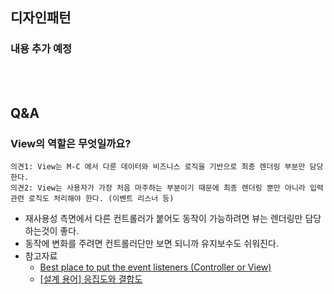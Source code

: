 ## 디자인패턴
### 내용 추가 예정
<br />
<br />

## Q&A
### View의 역할은 무엇일까요?
```
의견1: View는 M-C 에서 다룬 데이터와 비즈니스 로직을 기반으로 최종 렌더링 부분만 담당한다.
의견2: View는 사용자가 가장 처음 마주하는 부분이기 때문에 최종 렌더링 뿐만 아니라 입력 관련 로직도 처리해야 한다. (이벤트 리스너 등)
```
- 재사용성 측면에서 다른 컨트롤러가 붙어도 동작이 가능하려면 뷰는 렌더링만 담당하는것이 좋다.
- 동작에 변화를 주려면 컨트롤러단만 보면 되니까 유지보수도 쉬워진다.
- 참고자료
  - [Best place to put the event listeners (Controller or View)](https://forum.sencha.com/forum/showthread.php?283525-Best-place-to-put-the-event-listeners-(Controller-or-View))
  - [[설계 용어] 응집도와 결합도](https://medium.com/@jang.wangsu/%EC%84%A4%EA%B3%84-%EC%9A%A9%EC%96%B4-%EC%9D%91%EC[…]7%91%EB%8F%84%EC%99%80-%EA%B2%B0%ED%95%A9%EB%8F%84-b5e2b7b210ff)
